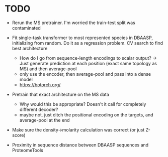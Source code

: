 # TODO

- Rerun the MS pretrainer. I'm worried the train-test split was contaminated

- Fit single-task transformer to most represented species in DBAASP, initializing from random. Do it as a regression problem. CV search to find best architecture
    - How do I go from sequence-length encodings to scalar output? -> Just generate prediction at each position (exact same topology as MS) and then average-pool
    - only use the encoder, then average-pool and pass into a dense model
    - https://botorch.org/

- Pretrain that exact architecture on the MS data
    - Why would this be appropriate? Doesn't it call for completely different decoder?
    - maybe not. just ditch the positional encoding on the targets, and average-pool at the end
    
    
    
- Make sure the density->molarity calculation was correct (or just Z-score)

- Proximity in sequence distance between DBAASP sequences and ProteomeTools
